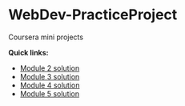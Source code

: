 # WebDev-PracticeProject
Coursera mini projects

**Quick links:**

* [Module 2 solution](https://jyotsnatiwary.github.io/WebDev-PracticeProject/module2_solution/index.html)
* [Module 3 solution](https://jyotsnatiwary.github.io/WebDev-PracticeProject/module3_solution/index.html)
* [Module 4 solution](https://jyotsnatiwary.github.io/WebDev-PracticeProject/module4_solution/index.html)
* [Module 5 solution](https://jyotsnatiwary.github.io/WebDev-PracticeProject/module5_solution/index.html)
